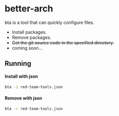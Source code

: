 # better-arch
 
bta is a tool that can quickly configure files.
- Install packages.
- Remove packages.
- ~~Get the git source code in the specified directory.~~
- coming soon...

## Running

#### Install with json
```sh
bta -i red-team-tools.json
```

#### Remove with json
```sh
bta -r red-team-tools.json
```
